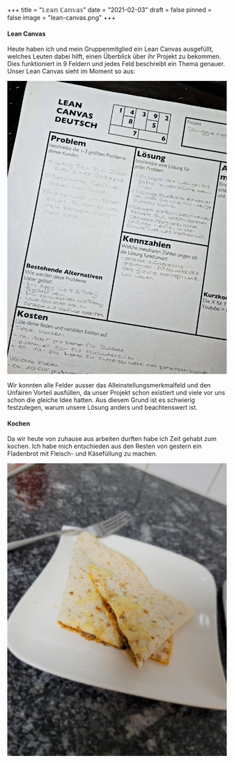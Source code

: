 +++
title = "𝕃𝕖𝕒𝕟 ℂ𝕒𝕟𝕧𝕒𝕤"
date = "2021-02-03"
draft = false
pinned = false
image = "lean-canvas.png"
+++
#### Lean Canvas

Heute haben ich und mein Gruppenmitglied ein Lean Canvas ausgefüllt, welches Leuten dabei hilft, einen Überblick über ihr Projekt zu bekommen. Dies funktioniert in 9 Feldern und jedes Feld beschreibt ein Thema genauer. Unser Lean Canvas sieht im Moment so aus:

![](lean-canvas-small-kopie.jpg)

Wir konnten alle Felder ausser das Alleinstellungsmerkmalfeld und den Unfairen Vorteil ausfüllen, da unser Projekt schon existiert und viele vor uns schon die gleiche Idee hatten. Aus diesem Grund ist es schwierig festzulegen, warum unsere Lösung anders und beachtenswert ist.

#### Kochen

Da wir heute von zuhause aus arbeiten durften habe ich Zeit gehabt zum kochen. Ich habe mich entschieden aus den Resten von gestern ein Fladenbrot mit Fleisch- und Käsefüllung zu machen.

![](bad-quesadile.png)
